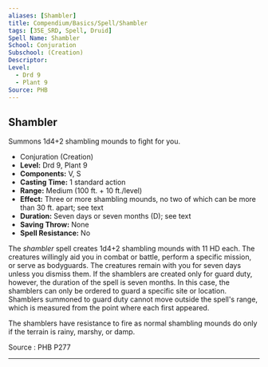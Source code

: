 ```yaml
---
aliases: [Shambler]
title: Compendium/Basics/Spell/Shambler
tags: [35E_SRD, Spell, Druid]
Spell Name: Shambler
School: Conjuration
Subschool: (Creation)
Descriptor: 
Level:
  - Drd 9
  - Plant 9
Source: PHB
---
```



## Shambler

Summons 1d4+2 shambling mounds to fight for you.

*   Conjuration (Creation)
*   **Level:** Drd 9, Plant 9
*   **Components:** V, S
*   **Casting Time:** 1 standard action
*   **Range:** Medium (100 ft. + 10 ft./level)
*   **Effect:** Three or more shambling mounds, no two of which can be more than 30 ft. apart; see text
*   **Duration:** Seven days or seven months (D); see text
*   **Saving Throw:** None
*   **Spell Resistance:** No

<p>The <i>shambler</i> spell creates 1d4+2 shambling mounds with 11 HD each. The creatures willingly aid you in combat or battle, perform a specific mission, or serve as bodyguards. The creatures remain with you for seven days unless you dismiss them. If the shamblers are created only for guard duty, however, the duration of the spell is seven months. In this case, the shamblers can only be ordered to guard a specific site or location. Shamblers summoned to guard duty cannot move outside the spell's range, which is measured from the point where each first appeared.</p><p>The shamblers have resistance to fire as normal shambling mounds do only if the terrain is rainy, marshy, or damp.</p>

Source : PHB P277

---

